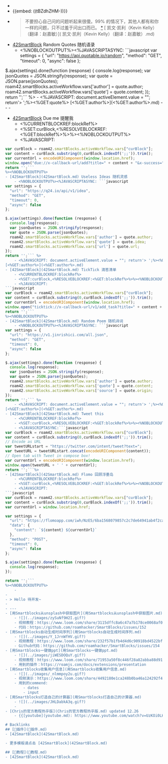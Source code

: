 - 
- {{embed: ((tBZdhZHM-))}}
- > 不要担心自己问的问题听起来很傻。99% 的情况下，其他人都有和你一样的问题，只不过羞于问出口而已。 [*](https://q24.io/api/v1/idea/link/419)
[ 凯文·凯利（Kevin Kelly）（翻译：赵嘉敏）]( 凯文·凯利（Kevin Kelly）（翻译：赵嘉敏）.md)
- [42SmartBlock](42SmartBlock.md) Random Quotes 随机语录
    - <%NOBLOCKOUTPUT%><%JAVASCRIPTASYNC: ```javascript
var settings = {
  "url": "https://api.quotable.io/random",
  "method": "GET",
  "timeout": 0,
  "async": false
};

$.ajax(settings).done(function (response) {
  console.log(response);
  var jsonQuotes = JSON.stringify(response);
  var quote = JSON.parse(jsonQuotes);
  roam42.smartBlocks.activeWorkflow.vars['author'] = quote.author;
  roam42.smartBlocks.activeWorkflow.vars['quote'] = quote.content;
});
return '';``` %>
    - <%JAVASCRIPT: document.activeElement.value = ""; return'> ';%><%GET:quote%>
[<%GET:author%>](<%GET:author%>.md)
    - 
    - 
    - 
- [42SmartBlock](42SmartBlock.md) Due me 提醒我
    - <%CURRENTBLOCKREF:blockRef%>
    - <%SET:curBlock,<%RESOLVEBLOCKREF:<%GET:blockRef%>%>%><%NOBLOCKOUTPUT%>
    - <%JAVASCRIPT:
```javascript
var curBlock = roam42.smartBlocks.activeWorkflow.vars["curBlock"];
var content = curBlock.substring(0,curBlock.indexOf(';;')).trim();
var currentUrl = encodeURIComponent(window.location.href);
window.open("due://x-callback-url/add?title=" + content + "&x-success=" + currentUrl);
return '';```
%><%NOBLOCKOUTPUT%>
- [42SmartBlock](42SmartBlock.md) Useless Ideas 随机灵感
    - <%NOBLOCKOUTPUT%><%JAVASCRIPTASYNC: ```javascript
var settings = {
  "url": "https://q24.io/api/v1/idea",
  "method": "GET",
  "timeout": 0,
  "async": false
};

$.ajax(settings).done(function (response) {
  console.log(response);
  var jsonQuotes = JSON.stringify(response);
  var quote = JSON.parse(jsonQuotes);
  roam42.smartBlocks.activeWorkflow.vars['author'] = quote.author;
  roam42.smartBlocks.activeWorkflow.vars['quote'] = quote.idea;
  roam42.smartBlocks.activeWorkflow.vars['url'] = quote.url;
});
return '';``` %>
    - <%JAVASCRIPT: document.activeElement.value = ""; return'> ';%><%GET:quote%> [*](%GET:url%>)
[<%GET:author%>](<%GET:author%>.md)
- [42SmartBlock](42SmartBlock.md) TickTick 滴答清单
    - <%CURRENTBLOCKREF:blockRef%>
    - <%SET:curBlock,<%RESOLVEBLOCKREF:<%GET:blockRef%>%>%><%NOBLOCKOUTPUT%>
    - <%JAVASCRIPT:
```javascript
var curBlock = roam42.smartBlocks.activeWorkflow.vars["curBlock"];
var content = curBlock.substring(0,curBlock.indexOf(';;')).trim();
var currentUrl = encodeURIComponent(window.location.href);
window.open("ticktick://x-callback-url/v1/add_task?title=" + content + "&x-success=" + currentUrl);
return '';```
%><%NOBLOCKOUTPUT%>
- [42SmartBlock](42SmartBlock.md) Random Poem 随机诗词
    - <%NOBLOCKOUTPUT%><%JAVASCRIPTASYNC: ```javascript
var settings = {
  "url": "https://v1.jinrishici.com/all.json",
  "method": "GET",
  "timeout": 0,
  "async": false
};

$.ajax(settings).done(function (response) {
  console.log(response);
  var jsonQuotes = JSON.stringify(response);
  var quote = JSON.parse(jsonQuotes);
  roam42.smartBlocks.activeWorkflow.vars['author'] = quote.author;
  roam42.smartBlocks.activeWorkflow.vars['quote'] = quote.content;
  roam42.smartBlocks.activeWorkflow.vars['source'] = quote.origin;
});
return '';``` %>
    - <%JAVASCRIPT: document.activeElement.value = ""; return'> ';%><%GET:quote%> __——《<%GET:source%>》__
[<%GET:author%>](<%GET:author%>.md)
- [42SmartBlock](42SmartBlock.md) Tweet this
    - <%CURRENTBLOCKREF:blockRef%>
    - <%SET:curBlock,<%RESOLVEBLOCKREF:<%GET:blockRef%>%>%><%NOBLOCKOUTPUT%>
    - <%JAVASCRIPTASYNC:```javascript
var curBlock = roam42.smartBlocks.activeWorkflow.vars["curBlock"];
var content = curBlock.substring(0,curBlock.indexOf(';;')).trim();
// Encode as URL
var tweetURLstart = "https://twitter.com/intent/tweet?text=";
var tweetURL = tweetURLstart.concat(encodeURIComponent(content));
// Open tab with Tweet in compose box!
var currentUrl = encodeURIComponent(window.location.href);
window.open(tweetURL + ' ' + currentUrl);
return '';```%>
- [42SmartBlock](42SmartBlock.md) Flomo 回顾浮墨岛
    - <%CURRENTBLOCKREF:blockRef%>
    - <%SET:curBlock,<%RESOLVEBLOCKREF:<%GET:blockRef%>%>%><%NOBLOCKOUTPUT%>
    - <%JAVASCRIPT:
```javascript
var curBlock = roam42.smartBlocks.activeWorkflow.vars["curBlock"];
var content = curBlock.substring(0,curBlock.indexOf(';;')).trim();
var currentUrl = window.location.href;

var settings = {
  "url": "https://flomoapp.com/iwh/NzE5/6ba1568079857c2c7de64941ab4f2caf/",
  "data": {
    "content": `${content} ${currentUrl}`
  },
  "method": "POST",
  "timeout": 0,
  "async": false
};

$.ajax(settings).done(function (response) {
  console.log(response);
});

return '';```
%><%NOBLOCKOUTPUT%>
    - 
- 
- > Hello 待开发~
- 
- ---
- [用Smartblocks从unsplash中获取图片](用Smartblocks从unsplash中获取图片.md)
    - ![](../images/zySuNf9H2I.gif?)
    - 视频教程：https://www.loom.com/share/3115dffc8a6c47a7b178ce0068af0314
    - 代码：https://github.com/roamhacker/SmartBlocks/issues/152
- [用Smartblocks自动生成时间序列](用Smartblocks自动生成时间序列.md)
    - ![](../images/Y_1JrnWfHV.gif?)
    - 视频教程：https://www.loom.com/share/232f57b1fb4d4d6c90918bd4522bfea3?sharedAppSource=personal_library
    - Github代码：https://github.com/roamhacker/SmartBlocks/issues/154
- [用Smartblocks一键做ppt](用Smartblocks一键做ppt.md)
    - ![](../images/jiWESDOQuY.gif?)
    - 视频教程：https://www.loom.com/share/71953a50f8c446f28a82abba88d91d13?sharedAppSource=personal_library
    - 用到的插件：https://roamjs.com/docs/extensions/presentation
- [用Smartblocks收集用户信息](用Smartblocks收集用户信息.md)
    - ![](../images/_nlmmpoy2u.gif?)
    - 视频演示：https://www.loom.com/share/4492180e1ca248b0ba46a124292f4f29?sharedAppSource=personal_library
    - 用到的commend:
        - dates
        - input
- [用Smartblocks打造自己的计算器](用Smartblocks打造自己的计算器.md)
    - ![](../images/JHLDabkA3q.gif?)
    - 
- [Chris的官方教程热乎版](Chris的官方教程热乎版.md) updated 12.26
    - {{[youtube](youtube.md): https://www.youtube.com/watch?v=UzKOi0LHxQU}}

# Backlinks
## [🎫插件](🎫插件.md)
- [42SmartBlock](42SmartBlock.md)

- 更多模板请点击 [42SmartBlock](42SmartBlock.md)

## [📘教程](📘教程.md)
- [42SmartBlock](42SmartBlock.md)

